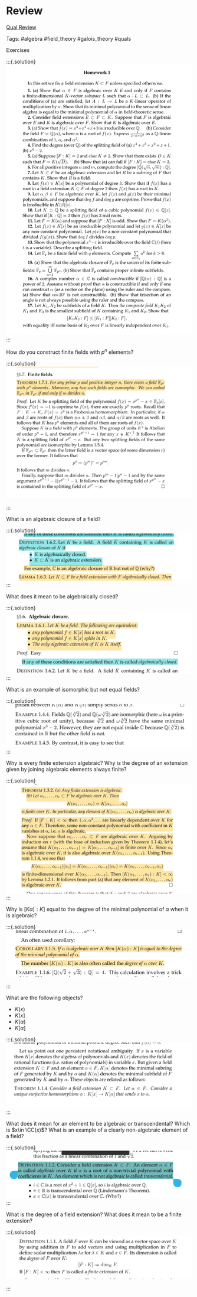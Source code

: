 # Review 

[Qual Review](Qual%20Review)

Tags: #algebra #field_theory #galois_theory #quals

Exercises

:::{.solution}
![SmartSelect_20210420-000457_Xodo_Docs.jpg](image/SmartSelect_20210420-000457_Xodo_Docs.jpg)
:::


How do you construct finite fields with $p^n$ elements?

:::{.solution}
![SmartSelect_20210420-000422_Xodo_Docs.jpg](image/SmartSelect_20210420-000422_Xodo_Docs.jpg)

:::

What is an algebraic closure of a field?

:::{.solution}
![SmartSelect_20210420-000302_Xodo_Docs.jpg](image/SmartSelect_20210420-000302_Xodo_Docs.jpg)
:::


What does it mean to be algebraically closed?

:::{.solution}
![SmartSelect_20210420-000204_Xodo_Docs.jpg](image/SmartSelect_20210420-000204_Xodo_Docs.jpg)
:::


What is an example of isomorphic but not equal fields?


:::{.solution}
![SmartSelect_20210419-235238_Xodo_Docs.jpg](image/SmartSelect_20210419-235238_Xodo_Docs.jpg)
:::

Why is every finite extension algebraic?
Why is the degree of an extension given by joining algebraic elements always finite?


:::{.solution}
![SmartSelect_20210419-234948_Xodo_Docs.jpg](image/SmartSelect_20210419-234948_Xodo_Docs.jpg)
:::


Why is $[K\alpha): K]$ equal to the degree of the minimal polynomial of $\alpha$ when it is algebraic?

:::{.solution}
![SmartSelect_20210419-234549_Xodo_Docs.jpg](image/SmartSelect_20210419-234549_Xodo_Docs.jpg)

:::


What are the following objects?

- $K(x)$
- $K[x]$
- $K( \alpha)$
- $K[ \alpha]$



:::{.solution}
![SmartSelect_20210419-233949_Xodo_Docs.jpg](image/SmartSelect_20210419-233949_Xodo_Docs.jpg)
:::


What does it mean for an element to be algebraic or transcendental?
Which is $x\in \CC(x)$?
What is an example of a clearly non-algebraic element of a field?


:::{.solution}
![SmartSelect_20210419-233920_Xodo_Docs.jpg](image/SmartSelect_20210419-233920_Xodo_Docs.jpg)
:::

What is the degree of a field extension?
What does it mean to be a finite extension?


:::{.solution}
![SmartSelect_20210419-233708_Xodo_Docs.jpg](image/SmartSelect_20210419-233708_Xodo_Docs.jpg)

:::






